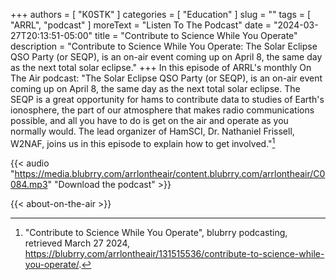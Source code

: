 +++
authors = [ "K0STK" ]
categories = [ "Education" ]
slug = ""
tags = [ "ARRL", "podcast" ]
moreText = "Listen To The Podcast"
date = "2024-03-27T20:13:51-05:00"
title = "Contribute to Science While You Operate"
description = "Contribute to Science While You Operate: The Solar Eclipse QSO Party (or SEQP), is an on-air event coming up on April 8, the same day as the next total solar eclipse."
+++
In this episode of ARRL's monthly On The Air podcast: "The Solar Eclipse
QSO Party (or SEQP), is an on-air event coming up on April 8, the same
day as the next total solar eclipse. The SEQP is a great opportunity for
hams to contribute data to studies of Earth's ionosphere, the part of
our atmosphere that makes radio communications possible, and all you
have to do is get on the air and operate as you normally would. The lead
organizer of HamSCI, Dr. Nathaniel Frissell, W2NAF, joins us in this
episode to explain how to get involved."[^1]

[^1]: "Contribute to Science While You Operate", blubrry podcasting, retrieved March 27 2024, https://blubrry.com/arrlontheair/131515536/contribute-to-science-while-you-operate/.

<!--more-->

{{< audio "https://media.blubrry.com/arrlontheair/content.blubrry.com/arrlontheair/C0084.mp3" "Download the podcast" >}}

{{< about-on-the-air >}}
